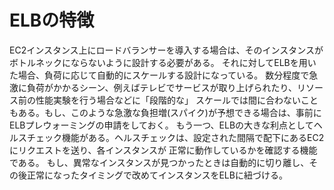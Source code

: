# ELBの特徴
EC2インスタンス上にロードバランサーを導入する場合は、そのインスタンスがボトルネックにならないように設計する必要がある。
それに対してELBを用いた場合、負荷に応じて自動的にスケールする設計になっている。
数分程度で急激に負荷がかかるシーン、例えばテレビでサービスが取り上げられたり、リソース前の性能実験を行う場合などに「段階的な」
スケールでは間に合わないこともある。もし、このような急激な負担増(スパイク)が予想できる場合は、事前にELBプレウォーミングの申請をしておく。
もう一つ、ELBの大きな利点としてヘルスチェック機能がある。ヘルスチェックは、設定された間隔で配下にあるEC2にリクエストを送り、各インスタンスが
正常に動作しているかを確認する機能である。
もし、異常なインスタンスが見つかったときは自動的に切り離し、その後正常になったタイミングで改めてインスタンスをELBに紐づける。
